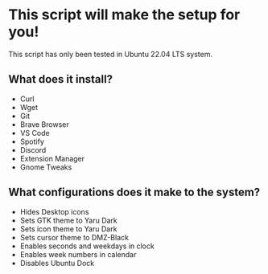 # This script will make the setup for you!

This script has only been tested in Ubuntu 22.04 LTS system.

## What does it install?
- Curl
- Wget
- Git
- Brave Browser
- VS Code
- Spotify
- Discord
- Extension Manager
- Gnome Tweaks

## What configurations does it make to the system?
- Hides Desktop icons
- Sets GTK theme to Yaru Dark
- Sets icon theme to Yaru Dark
- Sets cursor theme to DMZ-Black
- Enables seconds and weekdays in clock
- Enables week numbers in calendar
- Disables Ubuntu Dock
